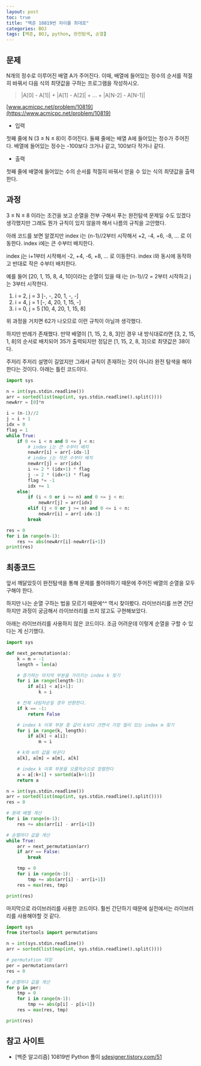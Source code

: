 ```yaml
---
layout: post
toc: true
title: "백준 10819번 차이를 최대로"
categories: BOJ
tags: [백준, BOJ, python, 완전탐색, 순열]
---
```


## 문제
N개의 정수로 이루어진 배열 A가 주어진다. 이때, 배열에 들어있는 정수의 순서를 적절히 바꿔서 다음 식의 최댓값을 구하는 프로그램을 작성하시오.

> |A[0] - A[1]| + |A[1] - A[2]| + ... + |A[N-2] - A[N-1]|

[www.acmicpc.net/problem/10819](https://www.acmicpc.net/problem/10819)

* 입력

첫째 줄에 N (3 ≤ N ≤ 8)이 주어진다. 둘째 줄에는 배열 A에 들어있는 정수가 주어진다. 배열에 들어있는 정수는 -100보다 크거나 같고, 100보다 작거나 같다.

* 출력

첫째 줄에 배열에 들어있는 수의 순서를 적절히 바꿔서 얻을 수 있는 식의 최댓값을 출력한다.


## 과정

3 ≤ N ≤ 8 이라는 조건을 보고 순열을 전부 구해서 푸는 완전탐색 문제일 수도 있겠다 생각했지만 그래도 뭔가 규칙이 있지 않을까 해서 나름의 규칙을 고안했다.

아래 코드를 보면 알겠지만 index i는 (n-1)//2부터 시작해서 +2, -4, +6, -8, ... 로 이동한다. index i에는 큰 수부터 배치한다.

index j는 i+1부터 시작해서 -2, +4, -6, +8, ... 로 이동한다. index i와 동시에 동작하고 반대로 작은 수부터 배치한다.

예를 들어 [20, 1, 15, 8, 4, 10]이라는 순열이 있을 때 i는 (n-1)//2 = 2부터 시작하고 j는 3부터 시작한다.

1. i = 2, j = 3
[-, -, 20, 1, -, -]
2. i = 4, j = 1
[-, 4, 20, 1, 15, -]
3. i = 0, j = 5
[10, 4, 20, 1, 15, 8]

위 과정을 거치면 62가 나오므로 이런 규칙이 아닐까 생각했다.

하지만 반례가 존재했다. 만약 배열이 [1, 15, 2, 8, 3]인 경우 내 방식대로라면 [3, 2, 15, 1, 8]의 순서로 배치되어 35가 출력되지만 정답은 [1, 15, 2, 8, 3]으로 최댓값은 38이다.

주저리 주저리 설명이 길었지만 그래서 규칙이 존재하는 것이 아니라 완전 탐색을 해야한다는 것이다. 아래는 틀린 코드이다.

```python
import sys

n = int(sys.stdin.readline())
arr = sorted(list(map(int, sys.stdin.readline().split())))
newArr = [0]*n

i = (n-1)//2
j = i + 1
idx = 0
flag = 1
while True:
    if 0 <= i < n and 0 <= j < n:
        # index i는 큰 수부터 배치
        newArr[i] = arr[-idx-1]
        # index j는 작은 수부터 배치
        newArr[j] = arr[idx]
        i += 2 * (idx+1) * flag
        j -= 2 * (idx+1) * flag
        flag *= -1
        idx += 1
    else:
        if (i < 0 or i >= n) and 0 <= j < n:
            newArr[j] = arr[idx]
        elif (j < 0 or j >= n) and 0 <= i < n:
            newArr[i] = arr[-idx-1]
        break

res = 0
for i in range(n-1):
    res += abs(newArr[i]-newArr[i+1])
print(res)
```

## 최종코드

앞서 깨달았듯이 완전탐색을 통해 문제를 풀어야하기 때문에 주어진 배열의 순열을 모두 구해야 한다.

하지만 나는 순열 구하는 법을 모르기 때문에^^ 역시 찾아봤다. 라이브러리를 쓰면 간단하지만 과정이 궁금해서 라이브러리를 쓰지 않고도 구현해보았다.

아래는 라이브러리를 사용하지 않은 코드이다. 조금 어려운데 이렇게 순열을 구할 수 있다는 게 신기했다.

```python
import sys

def next_permutation(a):
    k = m = -1
    length = len(a)

    # 증가하는 마지막 부분을 가리키는 index k 찾기
    for i in range(length-1):
        if a[i] < a[i+1]:
            k = i

    # 전체 내림차순일 경우 반환한다.
    if k == -1:
        return False

    # index k 이후 부분 중 값이 k보다 크면서 가장 멀리 있는 index m 찾기
    for i in range(k, length):
        if a[k] < a[i]:
            m = i

    # k와 m의 값을 바꾼다
    a[k], a[m] = a[m], a[k]

    # index k 이후 부분을 오름차순으로 정렬한다
    a = a[:k+1] + sorted(a[k+1:])
    return a

n = int(sys.stdin.readline())
arr = sorted(list(map(int, sys.stdin.readline().split())))
res = 0

# 원래 배열 계산
for i in range(n-1):
    res += abs(arr[i] - arr[i+1])

# 순열마다 값을 계산
while True:
    arr = next_permutation(arr)
    if arr == False:
        break

    tmp = 0
    for i in range(n-1):
        tmp += abs(arr[i] - arr[i+1])
    res = max(res, tmp)

print(res)
```

마지막으로 라이브러리를 사용한 코드이다. 훨씬 간단하기 때문에 실전에서는 라이브러리를 사용해야할 것 같다.

```Python
import sys
from itertools import permutations

n = int(sys.stdin.readline())
arr = sorted(list(map(int, sys.stdin.readline().split())))

# permutation 저장
per = permutations(arr)
res = 0

# 순열마다 값을 계산
for p in per:
    tmp = 0
    for i in range(n-1):
        tmp += abs(p[i] - p[i+1])
    res = max(res, tmp)

print(res)
```

## 참고 사이트

- [백준 알고리즘] 10819번 Python 풀이 [sdesigner.tistory.com/51](https://sdesigner.tistory.com/51)
